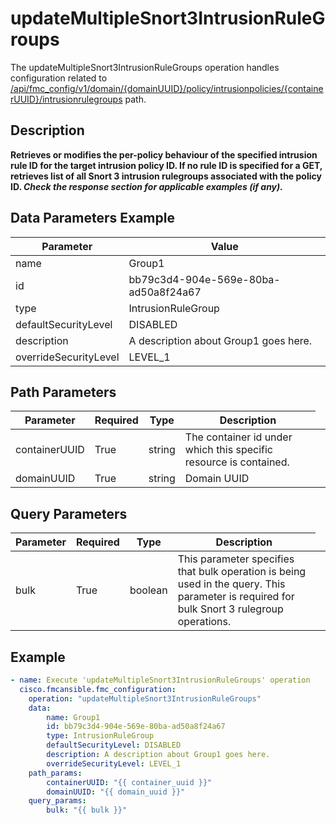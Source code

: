 # updateMultipleSnort3IntrusionRuleGroups

The updateMultipleSnort3IntrusionRuleGroups operation handles configuration related to [/api/fmc_config/v1/domain/{domainUUID}/policy/intrusionpolicies/{containerUUID}/intrusionrulegroups](/paths//api/fmc_config/v1/domain/{domain_uuid}/policy/intrusionpolicies/{container_uuid}/intrusionrulegroups.md) path.&nbsp;
## Description
**Retrieves or modifies the per-policy behaviour of the specified intrusion rule ID for the target intrusion policy ID. If no rule ID is specified for a GET, retrieves list of all Snort 3 intrusion rulegroups associated with the policy ID. _Check the response section for applicable examples (if any)._**

## Data Parameters Example
| Parameter | Value |
| --------- | -------- |
| name | Group1 |
| id | bb79c3d4-904e-569e-80ba-ad50a8f24a67 |
| type | IntrusionRuleGroup |
| defaultSecurityLevel | DISABLED |
| description | A description about Group1 goes here. |
| overrideSecurityLevel | LEVEL_1 |

## Path Parameters
| Parameter | Required | Type | Description |
| --------- | -------- | ---- | ----------- |
| containerUUID | True | string <td colspan=3> The container id under which this specific resource is contained. |
| domainUUID | True | string <td colspan=3> Domain UUID |

## Query Parameters
| Parameter | Required | Type | Description |
| --------- | -------- | ---- | ----------- |
| bulk | True | boolean <td colspan=3> This parameter specifies that bulk operation is being used in the query. This parameter is required for bulk Snort 3 rulegroup operations. |

## Example
```yaml
- name: Execute 'updateMultipleSnort3IntrusionRuleGroups' operation
  cisco.fmcansible.fmc_configuration:
    operation: "updateMultipleSnort3IntrusionRuleGroups"
    data:
        name: Group1
        id: bb79c3d4-904e-569e-80ba-ad50a8f24a67
        type: IntrusionRuleGroup
        defaultSecurityLevel: DISABLED
        description: A description about Group1 goes here.
        overrideSecurityLevel: LEVEL_1
    path_params:
        containerUUID: "{{ container_uuid }}"
        domainUUID: "{{ domain_uuid }}"
    query_params:
        bulk: "{{ bulk }}"

```